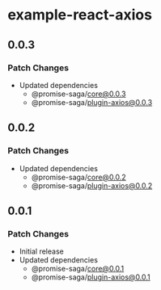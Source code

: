# example-react-axios

## 0.0.3

### Patch Changes

- Updated dependencies
  - @promise-saga/core@0.0.3
  - @promise-saga/plugin-axios@0.0.3

## 0.0.2

### Patch Changes

- Updated dependencies
  - @promise-saga/core@0.0.2
  - @promise-saga/plugin-axios@0.0.2

## 0.0.1

### Patch Changes

- Initial release
- Updated dependencies
  - @promise-saga/core@0.0.1
  - @promise-saga/plugin-axios@0.0.1
